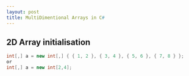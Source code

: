 ```yaml
---
layout: post
title: MultiDimentional Arrays in C#
---
```


## 2D Array initialisation

```csharp 
int[,] a = new int[,] { { 1, 2 }, { 3, 4 }, { 5, 6 }, { 7, 8 } }; 
or
int[,] a = new int[2,4];
```



